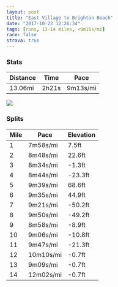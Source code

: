 ```yaml
---
layout: post
title: "East Village to Brighton Beach"
date: "2017-10-22 12:26:34"
tags: [runs, 13-14 miles, <9m15s/mi]
race: false
strava: true
---
```


### Stats

| Distance | Time | Pace |
|----------|------|------|
|13.06mi|2h21s|9m13s/mi|

<img src='https://maps.googleapis.com/maps/api/staticmap?maptype=roadmap&path=enc:cyrwFrnqbMcBl@vXfNhCfDm@TjLnFxS~EjAsGxAAlSdJ{@bEn\pMdJuIns@}\`b@_QhIZ|AsBFmGhL{BfRwK|KeA~]eVjFkBe@`B|OuO|ImCp]gW|NoBtBiCxBNbN~LhRt@bM~KrGlOlEtCNrGfB|DbJtGjTa]lXwDe@fEbc@}CVcF~KaCldDu]IcBt}AuMdf@sIrNy@`rBvYXsB&key=AIzaSyC1MId7bFpkLXNAaYhBSTb8jLyiSqzbDtM&size=800x800&markers=color:yellow|label:S|40.73378,-73.9865&markers=color:green|label:F|40.57470000000003,-73.96811000000002'>

### Splits

| Mile | Pace | Elevation |
|------|------|-----------|
|1|7m58s/mi|7.5ft|
|2|8m48s/mi|22.6ft|
|3|8m34s/mi|-1.3ft|
|4|8m44s/mi|-23.3ft|
|5|9m39s/mi|68.6ft|
|6|9m35s/mi|44.9ft|
|7|9m21s/mi|-50.2ft|
|8|9m50s/mi|-49.2ft|
|9|8m58s/mi|-8.9ft|
|10|9m06s/mi|-10.8ft|
|11|9m47s/mi|-21.3ft|
|12|10m10s/mi|-0.7ft|
|13|9m09s/mi|-0.7ft|
|14|12m02s/mi|-0.7ft|
